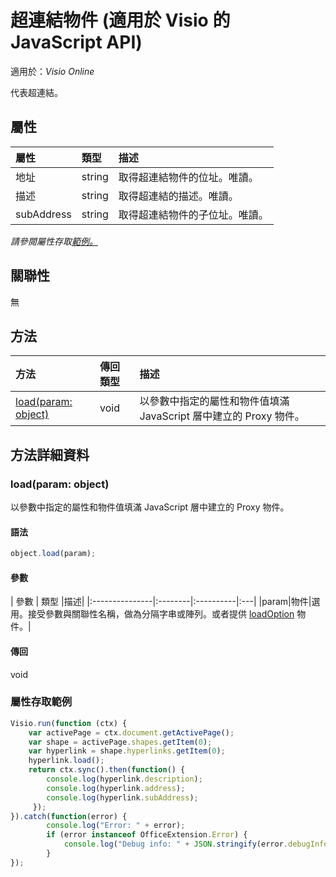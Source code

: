 ﻿# <a name="hyperlink-object-javascript-api-for-visio"></a>超連結物件 (適用於 Visio 的 JavaScript API)

適用於：_Visio Online_

代表超連結。

## <a name="properties"></a>屬性

| 屬性	       | 類型	    |描述|
|:---------------|:--------|:----------|
|地址|string|取得超連結物件的位址。唯讀。|
|描述|string|取得超連結的描述。唯讀。|
|subAddress|string|取得超連結物件的子位址。唯讀。|

_請參閱屬性存取[範例。](#property-access-examples)_

## <a name="relationships"></a>關聯性
無


## <a name="methods"></a>方法

| 方法           | 傳回類型    |描述|
|:---------------|:--------|:----------|
|[load(param: object)](#loadparam-object)|void|以參數中指定的屬性和物件值填滿 JavaScript 層中建立的 Proxy 物件。|

## <a name="method-details"></a>方法詳細資料


### <a name="loadparam-object"></a>load(param: object)
以參數中指定的屬性和物件值填滿 JavaScript 層中建立的 Proxy 物件。

#### <a name="syntax"></a>語法
```js
object.load(param);
```

#### <a name="parameters"></a>參數
| 參數	       | 類型    |描述|
|:---------------|:--------|:----------|:---|
|param|物件|選用。接受參數與關聯性名稱，做為分隔字串或陣列。或者提供 [loadOption](loadoption.md) 物件。|

#### <a name="returns"></a>傳回
void
### <a name="property-access-examples"></a>屬性存取範例
```js
Visio.run(function (ctx) { 
    var activePage = ctx.document.getActivePage();
    var shape = activePage.shapes.getItem(0);
    var hyperlink = shape.hyperlinks.getItem(0);
    hyperlink.load();
    return ctx.sync().then(function() {
        console.log(hyperlink.description);
        console.log(hyperlink.address);
        console.log(hyperlink.subAddress);
     });
}).catch(function(error) {
        console.log("Error: " + error);
        if (error instanceof OfficeExtension.Error) {
            console.log("Debug info: " + JSON.stringify(error.debugInfo));
        }
});
```
